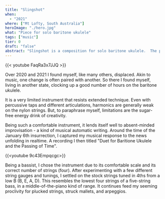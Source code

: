```yaml
---
title: "Slingshot"
when: 
  - "2021"
where: ["Mt Lofty, South Australia"]
heroImage: "./hero.jpg"
what: "Piece for solo baritone ukulele"
tags: ["music"]
tier: 0
draft: "false"
abstract: "Slingshot is a composition for solo baritone ukulele.  The piece is structured around a three-over-four polyrhythm, and  it is situated somewhere within a progressive/minimalist/folk genre Venn diagram.  Is \"soft-prog\" a thing?  It is now." 
---
```

{{< youtube FaqRa3x7JJQ >}}
 
Over 2020 and 2021 I found myself, like many others, displaced.  Akin to music, one change is often paired with another.  So there  I found myself, living in another state, clocking up a good number of hours on the baritone ukulele.

It is a very limited instrument that resists extended technique.  Even with percussive taps and different articulations, harmonics are generally weak on the nylon strings.  But, to paraphrase myself, limitations are the sugar-free energy drink of creativity.

Being such a comfortable instrument, it lends itself well to absent-minded improvisation - a kind of musical automatic writing.  Around the time of the January 6th insurrection, I captured my musical response to the news unfolding in realtime.  A recording I then titled "Duet for Baritione Ukulele and the Passing of Time".

{{<youtube 9c43Empqcgc>}}

Being a bassist, I chose the instrument due to its comfortable scale and its correct number of strings (four).  After experimenting with a few different string gauges and tunings, I settled on the stock strings tuned in 4ths from a low B (B, E, A, D).  This resembles the lowest four strings of a five-string bass, in a middle-of-the-piano kind of range. It continues feed my seeming proclivity for plucked strings, struck mallets, and arpeggios.